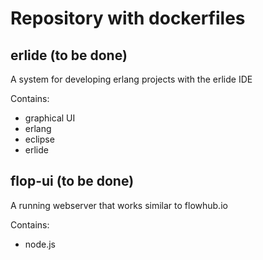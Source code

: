 # Repository with dockerfiles


## erlide (to be done)
A system for developing erlang projects with the erlide IDE

Contains:
- graphical UI
- erlang
- eclipse
- erlide


## flop-ui (to be done)
A running webserver that works similar to flowhub.io

Contains:
- node.js

